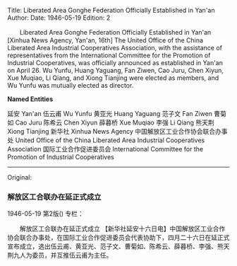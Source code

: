 Title: Liberated Area Gonghe Federation Officially Established in Yan'an
Author:
Date: 1946-05-19
Edition: 2

　　Liberated Area Gonghe Federation Officially Established in Yan'an
    [Xinhua News Agency, Yan'an, 16th] The United Office of the China Liberated Area Industrial Cooperatives Association, with the assistance of representatives from the International Committee for the Promotion of Industrial Cooperatives, was officially announced as established in Yan'an on April 26. Wu Yunfu, Huang Yaguang, Fan Ziwen, Cao Juru, Chen Xiyun, Xue Muqiao, Li Qiang, and Xiong Tianjing were elected as members, and Wu Yunfu was mutually elected as director.

**Named Entities**

延安	Yan'an
伍云甫	Wu Yunfu
黄亚光	Huang Yaguang
范子文	Fan Ziwen
曹菊如	Cao Juru
陈希云	Chen Xiyun
薛暮桥	Xue Muqiao
李强	Li Qiang
熊天荆	Xiong Tianjing
新华社	Xinhua News Agency
中国解放区工业合作协会联合办事处	United Office of the China Liberated Area Industrial Cooperatives Association
国际工业合作促进委员会	International Committee for the Promotion of Industrial Cooperatives



<hr /> 

Original: 


### 解放区工合联办在延正式成立

1946-05-19
第2版()
专栏：

　　解放区工合联办在延正式成立
    【新华社延安十六日电】中国解放区工业合作协会联合办事处，在国际工业合作促进委员会代表协助下，四月二十六日在延正式宣布成立，选出伍云甫、黄亚光、范子文、曹菊如、陈希云、薛暮桥、李强、熊天荆九人为委员，并互推伍云甫为主任。
